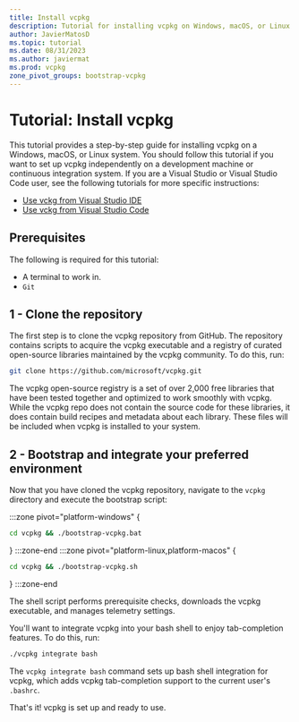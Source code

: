 ```yaml
---
title: Install vcpkg
description: Tutorial for installing vcpkg on Windows, macOS, or Linux systems
author: JavierMatosD
ms.topic: tutorial
ms.date: 08/31/2023
ms.author: javiermat
ms.prod: vcpkg
zone_pivot_groups: bootstrap-vcpkg
---
```


# Tutorial: Install vcpkg

This tutorial provides a step-by-step guide for installing vcpkg on a Windows, macOS, or Linux system. You should follow this tutorial if you want to set up vcpkg independently on a development machine or continuous integration system. If you are a Visual Studio or Visual Studio Code user, see the following tutorials for more specific instructions:

- [Use vckg from Visual Studio IDE]()
- [Use vckg from Visual Studio Code]()

## Prerequisites

The following is required for this tutorial:

- A terminal to work in.
- `Git`

## 1 - Clone the repository

The first step is to clone the vcpkg repository from GitHub. The repository contains scripts to acquire the vcpkg executable and a registry of curated open-source libraries maintained by the vcpkg community. To do this, run:

```bash
git clone https://github.com/microsoft/vcpkg.git
```

The vcpkg open-source registry is a set of over 2,000 free libraries that have been tested together and optimized to work smoothly with vcpkg. While the vcpkg repo does not contain the source code for these libraries, it does contain build recipes and metadata about each library. These files will be included when vcpkg is installed to your system.

## 2 - Bootstrap and integrate your preferred environment

Now that you have cloned the vcpkg repository, navigate to the `vcpkg` directory and execute the bootstrap script:

:::zone pivot="platform-windows"
{

```bash
cd vcpkg && ./bootstrap-vcpkg.bat
```

}
:::zone-end
:::zone pivot="platform-linux,platform-macos"
{

```bash
cd vcpkg && ./bootstrap-vcpkg.sh
```

}
:::zone-end

The shell script performs prerequisite checks, downloads the vcpkg executable, and manages telemetry settings.

You'll want to integrate vcpkg into your bash shell to enjoy tab-completion features. To do this, run:

```bash
./vcpkg integrate bash
```

The `vcpkg integrate bash` command sets up bash shell integration for vcpkg, which adds vcpkg tab-completion support to the current user's `.bashrc`.

That's it! vcpkg is set up and ready to use.